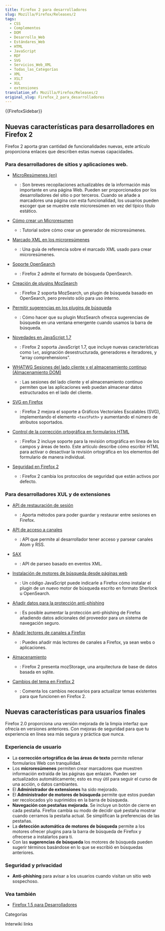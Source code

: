 ```yaml
---
title: Firefox 2 para desarrolladores
slug: Mozilla/Firefox/Releases/2
tags:
  - CSS
  - Complementos
  - DOM
  - Desarrollo_Web
  - Estándares_Web
  - HTML
  - JavaScript
  - RDF
  - SVG
  - Servicios_Web_XML
  - Todas_las_Categorías
  - XML
  - XSLT
  - XUL
  - extensiones
translation_of: Mozilla/Firefox/Releases/2
original_slug: Firefox_2_para_desarrolladores
---
```

{{FirefoxSidebar}}

## Nuevas características para desarrolladores en Firefox 2

Firefox 2 aporta gran cantidad de funcionalidades nuevas, este artículo proporciona enlaces que describen estas nuevas capacidades.

### Para desarrolladores de sitios y aplicaciones web.

- [MicroResúmenes (en)](http://wiki.mozilla.org/Microsummaries)
  - : Son breves recopilaciones actualizables de la información más importante en una página Web. Pueden ser proporcionados por los desarrolladores del sitio o por terceros. Cuando se añade a marcadores una página con esta funcionalidad, los usuarios pueden escoger que se muestre este microresúmen en vez del típico título estático. 

- [Cómo crear un Microresumen](/es/Como_crear_un_Microresumen "es/Como_crear_un_Microresumen")
  - : Tutorial sobre cómo crear un generador de microresúmenes. 

- [Marcado XML en los microresúmenes](/es/Marcado_XML_en_los_microres%C3%BAmenes "es/Marcado_XML_en_los_microresúmenes")
  - : Una guía de referencia sobre el marcado XML usado para crear microresúmenes. 

- [Soporte OpenSearch](http://opensearch.a9.com/)
  - : Firefox 2 admite el formato de búsqueda OpenSearch. 

- [Creación de plugins MozSearch](/es/Creaci%C3%B3n_de_plugins_MozSearch "es/Creación_de_plugins_MozSearch")
  - : Firefox 2 soporta MozSearch, un plugin de búsqueda basado en OpenSearch, pero previsto sólo para uso interno. 

- [Permitir sugerencias en los plugins de búsqueda](/es/Permitir_sugerencias_en_los_plugins_de_b%C3%BAsqueda "es/Permitir_sugerencias_en_los_plugins_de_búsqueda")
  - : Cómo hacer que su plugin MozSearch ofrezca sugerencias de búsqueda en una ventana emergente cuando usamos la barra de búsqueda. 

- [Novedades en JavaScript 1.7](/es/Novedades_en_JavaScript_1.7 "es/Novedades_en_JavaScript_1.7")
  - : Firefox 2 soporta JavaScript 1.7, que incluye nuevas características como `let`, asignación desestructurada, generadores e iteradores, y "array comprehensions". 

- [WHATWG Sesiones del lado cliente y el almacenamiento continuo (Almacenamiento DOM)](/es/DOM/Almacenamiento "es/DOM/Almacenamiento")
  - : Las sesiones del lado cliente y el almacenamiento continuo permiten que las aplicaciones web puedan almacenar datos estructurados en el lado del cliente. 

- [SVG en Firefox](/es/SVG_en_Firefox "es/SVG_en_Firefox")
  - : Firefox 2 mejora el soporte a Gráficos Vectoriales Escalables (SVG), implementando el elemento `<textPath>` y aumentando el número de atributos soportados. 

- [Control de la corrección ortográfica en formularios HTML](/es/Control_de_la_correcci%C3%B3n_ortogr%C3%A1fica_en_formularios_HTML "es/Control_de_la_corrección_ortográfica_en_formularios_HTML")
  - : Firefox 2 incluye soporte para la revisión ortográfica en línea de los campos y áreas de texto. Este artículo describe cómo escribir HTML para activar o desactivar la revisión ortográfica en los elementos del formulario de manera individual. 

- [Seguridad en Firefox 2](/es/Seguridad_en_Firefox_2 "es/Seguridad_en_Firefox_2")
  - : Firefox 2 cambia los protocolos de seguridad que están activos por defecto.

### Para desarrolladores XUL y de extensiones

- [API de restauración de sesión](/es/API_de_restauraci%C3%B3n_de_sesi%C3%B3n "es/API_de_restauración_de_sesión")
  - : Aporta métodos para poder guardar y restaurar entre sesiones en Firefox. 

- [API de acceso a canales](/es/API_de_acceso_a_canales "es/API_de_acceso_a_canales")
  - : API que permite al desarrollador tener acceso y parsear canales Atom y RSS. 

- [SAX](/es/SAX "es/SAX")
  - : API de parseo basado en eventos XML. 

- [Instalación de motores de búsqueda desde páginas web](/es/Instalaci%C3%B3n_de_motores_de_b%C3%BAsqueda_desde_p%C3%A1ginas_web "es/Instalación_de_motores_de_búsqueda_desde_páginas_web")
  - : Un código JavaScript puede indicarle a Firefox cómo instalar el plugin de un nuevo motor de búsqueda escrito en formato Sherlock u OpenSearch. 

- [Añadir datos para la protección anti-phishing](/es/A%C3%B1adir_datos_para_la_protecci%C3%B3n_anti-phishing "es/Añadir_datos_para_la_protección_anti-phishing")
  - : Es posible aumentar la protección anti-phishing de Firefox añadiendo datos adicionales del proveedor para un sistema de navegación seguro. 

- [Añadir lectores de canales a Firefox](/es/A%C3%B1adir_lectores_de_canales_a_Firefox "es/Añadir_lectores_de_canales_a_Firefox")
  - : Puedes añadir más lectores de canales a Firefox, ya sean webs o aplicaciones. 

- [Almacenamiento](/es/Almacenamiento "es/Almacenamiento")
  - : Firefox 2 presenta mozStorage, una arquitectura de base de datos basada en sqlite. 

- [Cambios del tema en Firefox 2](/es/Cambios_del_tema_en_Firefox_2 "es/Cambios_del_tema_en_Firefox_2")
  - : Comenta los cambios necesarios para actualizar temas existentes para que funcionen en Firefox 2.

## Nuevas características para usuarios finales

Firefox 2.0 proporciona una versión mejorada de la limpia interfaz que ofrecía en versiones anteriores. Con mejoras de seguridad para que tu experiencia en línea sea más segura y práctica que nunca.

### Experiencia de usuario

- La **corrección ortográfica de las áreas de texto** permite rellenar formularios Web con tranquilidad.
- Los **microresúmenes** permiten crear marcadores que muestren información extraída de las páginas que enlazan. Pueden ser actualizados automáticamente; esto es muy útil para seguir el curso de una acción, o datos cambiantes.
- El **Administrador de extensiones** ha sido mejorado.
- El **Administrador de motores de búsqueda** permite que estos puedan ser recolocados y/o suprimidos en la barra de búsqueda.
- **Navegación con pestañas mejorada**. Se incluye un botón de cierre en cada pestaña. Firefox cambia su modo de decidir qué pestaña mostrar cuando cerramos la pestaña actual. Se simplifican la preferencias de las pestañas.
- La **detección automática de motores de búsqueda** permite a los motores ofrecer plugins para la barra de búsqueda de Firefox y ofrecerse a instalarlos para ti.
- Con las **sugerencias de búsqueda** los motores de búsqueda pueden sugerir términos basándose en lo que se escribió en búsquedas anteriores.

### Seguridad y privacidad

- **Anti-phishing** para avisar a los usuarios cuando visitan un sitio web sospechoso.

### Vea también

- [Firefox 1.5 para Desarrolladores](/es/Firefox_1.5_para_Desarrolladores "es/Firefox_1.5_para_Desarrolladores")

Categorías

Interwiki links 
